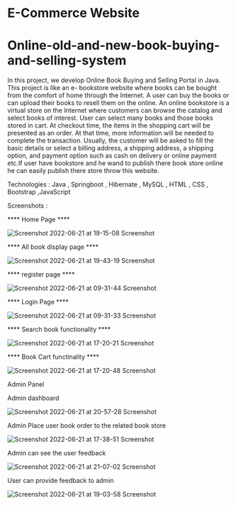 # E-Commerce Website
# Online-old-and-new-book-buying-and-selling-system

In this project, we develop Online Book Buying and Selling Portal in Java. This project is like an e- bookstore website where books can be bought from the comfort of home through the Internet. A user can buy the books or can upload their books to resell them on the online.  An online bookstore is a virtual store on the Internet where customers can browse the catalog and select books of interest. User can select many books and those books stored in cart. At checkout time, the items in the shopping cart will be presented as an order. At that time, more information will be needed to complete the transaction. Usually, the customer will be asked to fill the basic details or select a billing address, a shipping address, a shipping option, and payment option such as cash on delivery or online payment etc.If user have bookstore and he wand to publish there book store online he can easily publish there store throw this website.

Technologies : Java , Springboot , Hibernate , MySQL , HTML , CSS , Bootstrap ,JavaScript

Screenshots :

**** Home Page ****

![Screenshot 2022-06-21 at 19-15-08 Screenshot](https://user-images.githubusercontent.com/118426413/202613740-6db280ae-5b97-46ab-b7d5-a7b74ef42628.png)


**** All book display page ****

![Screenshot 2022-06-21 at 19-43-19 Screenshot](https://user-images.githubusercontent.com/118426413/202614149-8bdd70e6-51a2-42c0-a96a-890cdd3d22de.png)


**** register page **** 

![Screenshot 2022-06-21 at 09-31-44 Screenshot](https://user-images.githubusercontent.com/118426413/202614247-cc557942-6a24-4f63-aa97-69c7bf498853.png)


**** Login Page ****


![Screenshot 2022-06-21 at 09-31-33 Screenshot](https://user-images.githubusercontent.com/118426413/202614302-ba2d1e02-07fa-4ef2-a4a7-10ec8af2843e.png)


**** Search book functionality ****

![Screenshot 2022-06-21 at 17-20-21 Screenshot](https://user-images.githubusercontent.com/118426413/202614403-984c321b-e975-493d-a92f-4e9d93032543.png)


**** Book Cart functinality ****

![Screenshot 2022-06-21 at 17-20-48 Screenshot](https://user-images.githubusercontent.com/118426413/202614534-763a26de-8636-4ffd-8cb2-4e884c60ff79.png)

Admin Panel

Admin dashboard

![Screenshot 2022-06-21 at 20-57-28 Screenshot](https://user-images.githubusercontent.com/118426413/202617195-396d5622-bd75-4b35-8d0c-6327a7ebfc42.png)


Admin Place user book order to the related book store

![Screenshot 2022-06-21 at 17-38-51 Screenshot](https://user-images.githubusercontent.com/118426413/202617392-d51882d5-9e5b-42d8-ae02-af97690ad92d.png)

Admin can see the user feedback

![Screenshot 2022-06-21 at 21-07-02 Screenshot](https://user-images.githubusercontent.com/118426413/202617946-0b18daeb-e0ac-4d0c-9c5f-614846afbafd.png)


User can provide feedback to admin

![Screenshot 2022-06-21 at 19-03-58 Screenshot](https://user-images.githubusercontent.com/118426413/202618108-be920279-0ef3-4419-8d0a-7504df1b5d54.png)
